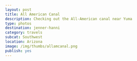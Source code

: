 ```yaml
---
layout: post
title: All American Canal
description: Checking out the All-American canal near Yuma
type: photos
destination: jenner-hanni
category: travels
subcat: Southwest
location: Arizona
image: /img/thumbs/allamcanal.png
publish: yes
---
```


<p><a href="https://jenner.smugmug.com/North-America/AllAmerican-Canal-2006/i-8QdKvLR/0/M/dscf0007-M.jpg">
<img src="https://jenner.smugmug.com/North-America/AllAmerican-Canal-2006/i-8QdKvLR/0/M/dscf0007-Ti.jpg" alt=""></a></p>

<p><a href="https://jenner.smugmug.com/North-America/AllAmerican-Canal-2006/i-VVng672/0/M/dscf0008-M.jpg">
<img src="https://jenner.smugmug.com/North-America/AllAmerican-Canal-2006/i-VVng672/0/M/dscf0008-Ti.jpg" alt=""></a></p>

<p><a href="https://jenner.smugmug.com/North-America/AllAmerican-Canal-2006/i-22fFFmZ/0/M/dscf0011-M.jpg">
<img src="https://jenner.smugmug.com/North-America/AllAmerican-Canal-2006/i-22fFFmZ/0/M/dscf0011-Ti.jpg" alt=""></a></p>

<p><a href="https://jenner.smugmug.com/North-America/AllAmerican-Canal-2006/i-4pFjj27/0/M/dscf0010-M.jpg">
<img src="https://jenner.smugmug.com/North-America/AllAmerican-Canal-2006/i-4pFjj27/0/M/dscf0010-Ti.jpg" alt=""></a></p>

<p><a href="https://jenner.smugmug.com/North-America/AllAmerican-Canal-2006/i-vq8WCPp/0/M/dscf0019-M.jpg">
<img src="https://jenner.smugmug.com/North-America/AllAmerican-Canal-2006/i-vq8WCPp/0/M/dscf0019-Ti.jpg" alt=""></a></p>

<p><a href="https://jenner.smugmug.com/North-America/AllAmerican-Canal-2006/i-mFtPPxw/0/M/dscf0013-M.jpg">
<img src="https://jenner.smugmug.com/North-America/AllAmerican-Canal-2006/i-mFtPPxw/0/M/dscf0013-Ti.jpg" alt=""></a></p>

<p><a href="https://jenner.smugmug.com/North-America/AllAmerican-Canal-2006/i-cmGGrKs/0/M/dscf0024-M.jpg">
<img src="https://jenner.smugmug.com/North-America/AllAmerican-Canal-2006/i-cmGGrKs/0/M/dscf0024-Ti.jpg" alt=""></a></p>

<p><a href="https://jenner.smugmug.com/North-America/AllAmerican-Canal-2006/i-7vMdnqZ/0/M/dscf0029-M.jpg">
<img src="https://jenner.smugmug.com/North-America/AllAmerican-Canal-2006/i-7vMdnqZ/0/M/dscf0029-Ti.jpg" alt=""></a></p>

<p><a href="https://jenner.smugmug.com/North-America/AllAmerican-Canal-2006/i-63dz9mB/0/M/dscf0039-M.jpg">
<img src="https://jenner.smugmug.com/North-America/AllAmerican-Canal-2006/i-63dz9mB/0/M/dscf0039-Ti.jpg" alt=""></a></p>

<p><a href="https://jenner.smugmug.com/North-America/AllAmerican-Canal-2006/i-zBSMFst/0/M/dscf0036-M.jpg">
<img src="https://jenner.smugmug.com/North-America/AllAmerican-Canal-2006/i-zBSMFst/0/M/dscf0036-Ti.jpg" alt=""></a></p>

<p><a href="https://jenner.smugmug.com/North-America/AllAmerican-Canal-2006/i-C9GKgbK/0/M/dscf0046-M.jpg">
<img src="https://jenner.smugmug.com/North-America/AllAmerican-Canal-2006/i-C9GKgbK/0/M/dscf0046-Ti.jpg" alt=""></a></p>

<p><a href="https://jenner.smugmug.com/North-America/AllAmerican-Canal-2006/i-Qx7csFn/0/M/dscf0037-M.jpg">
<img src="https://jenner.smugmug.com/North-America/AllAmerican-Canal-2006/i-Qx7csFn/0/M/dscf0037-Ti.jpg" alt=""></a></p>

<p><a href="https://jenner.smugmug.com/North-America/AllAmerican-Canal-2006/i-LZFG46b/0/M/dscf0057-M.jpg">
<img src="https://jenner.smugmug.com/North-America/AllAmerican-Canal-2006/i-LZFG46b/0/M/dscf0057-Ti.jpg" alt=""></a></p>

<p><a href="https://jenner.smugmug.com/North-America/AllAmerican-Canal-2006/i-JNJsGfj/0/M/dscf0066-M.jpg">
<img src="https://jenner.smugmug.com/North-America/AllAmerican-Canal-2006/i-JNJsGfj/0/M/dscf0066-Ti.jpg" alt=""></a></p>

<p><a href="https://jenner.smugmug.com/North-America/AllAmerican-Canal-2006/i-24VKv45/0/M/dscf0062-M.jpg">
<img src="https://jenner.smugmug.com/North-America/AllAmerican-Canal-2006/i-24VKv45/0/M/dscf0062-Ti.jpg" alt=""></a></p>

<p><a href="https://jenner.smugmug.com/North-America/AllAmerican-Canal-2006/i-nsSHH6s/0/M/dscf0074-M.jpg">
<img src="https://jenner.smugmug.com/North-America/AllAmerican-Canal-2006/i-nsSHH6s/0/M/dscf0074-Ti.jpg" alt=""></a></p>

<p><a href="https://jenner.smugmug.com/North-America/AllAmerican-Canal-2006/i-zz8HvBz/0/M/dscf0097-M.jpg">
<img src="https://jenner.smugmug.com/North-America/AllAmerican-Canal-2006/i-zz8HvBz/0/M/dscf0097-Ti.jpg" alt=""></a></p>


